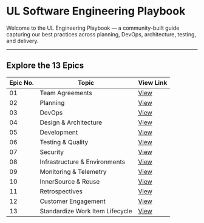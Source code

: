 # UL Software Engineering Playbook

Welcome to the UL Engineering Playbook — a community-built guide capturing our best practices across planning, DevOps, architecture, testing, and delivery.

---

## Explore the 13 Epics

| Epic No. | Topic                               | View Link |
|----------|-------------------------------------|-----------|
| 01       | Team Agreements                     | [View](#/engineering-playbook/01-team-agreements/features/define-working-agreements.md) |
| 02       | Planning                            | [View](#/engineering-playbook/02-planning/features/align-planning-with-okrs.md) |
| 03       | DevOps                              | [View](#/engineering-playbook/03-devops/features/ci-cd-pipelines.md) |
| 04       | Design & Architecture               | [View](#/engineering-playbook/04-design-architecture/features/architecture-decisions.md) |
| 05       | Development                         | [View](#/engineering-playbook/05-development/features/source-control-standards.md) |
| 06       | Testing & Quality                   | [View](#/engineering-playbook/06-testing-quality/features/layered-testing.md) |
| 07       | Security                            | [View](#/engineering-playbook/07-security/features/secure-supply-chain.md) |
| 08       | Infrastructure & Environments       | [View](#/engineering-playbook/08-infrastructure-environments/features/infrastructure-as-code.md) |
| 09       | Monitoring & Telemetry              | [View](#/engineering-playbook/09-monitoring-telemetry/features/centralized-dashboards.md) |
| 10       | InnerSource & Reuse                 | [View](#/engineering-playbook/10-innersource-reuse/features/contribution-framework.md) |
| 11       | Retrospectives                      | [View](#/engineering-playbook/11-retrospectives/features/retro-cadence-format.md) |
| 12       | Customer Engagement                 | [View](#/engineering-playbook/12-customer-engagement/features/personas.md) |
| 13       | Standardize Work Item Lifecycle     | [View](#/engineering-playbook/13-work-item-lifecycle/features/hierarchy-definition.md) |
